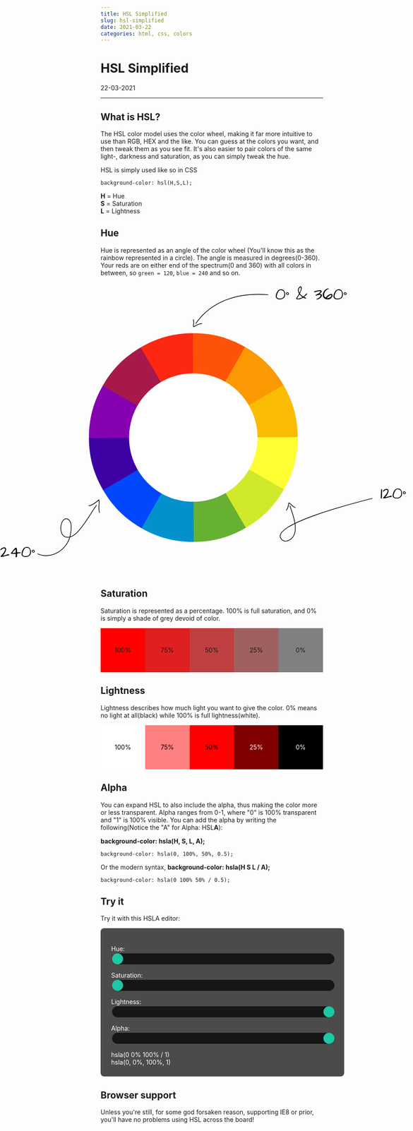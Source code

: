 ```yaml
---
title: HSL Simplified
slug: hsl-simplified
date: 2021-03-22
categories: html, css, colors
---
```


<style>
.hsl-container {
  width: 100%;
  padding: 1.5rem;
  background: rgba(0, 0, 0, 0.7);
  border-radius: 0.5rem;
  color: white;
  margin: 0 auto;
}
.hsl-container .hsl-slider {
  width: 100%;
  height: 25px;
  background: black;
  outline: none;
  opacity: 0.7;
  -webkit-appearance: none;
  transition: opacity 0.2s;
  border-radius: 1.5rem;
}
.hsl-container .hsl-slider::hover {
  opacity: 1;
}
.hsl-container .hsl-slider::-webkit-slider-thumb {
  -webkit-appearance: none;
  appearance: none;
  width: 25px;
  height: 25px;
  border-radius: 50%;
  background: #0affca;
  cursor: pointer;
}
.hsl-container .hsl-slider::-moz-range-thumb {
  width: 25px;
  height: 25px;
  border-radius: 50%;
  background: #0affca;
  cursor: pointer;
}
#color_circle {
  max-width: 96%;
  width: auto;
  height: auto;
  margin: 0 auto;
  background: none !important;
}
.full-width {
  left: 50%;
  margin-left: -50vw;
  margin-right: -50vw;
  max-width: 100vw;
  position: relative;
  right: 50%;
  width: 100vw;
}
.sat-example,
.light-example {
  display: flex;
}
.sat-example .box,
.light-example .box {
  display: grid;
  align-items: center;
  justify-content: center;
  width: 20%;
  height: 100px;
}
.sat-example .box.one {
  background-color: hsl(0, 100%, 50%);
}
.sat-example .box.two {
  background-color: hsl(0, 75%, 50%);
}
.sat-example .box.three {
  background-color: hsl(0, 50%, 50%);
}
.sat-example .box.four {
  background-color: hsl(0, 25%, 50%);
}
.sat-example .box.five {
  background-color: hsl(0, 0%, 50%);
}
.light-example .box.one {
  background-color: hsl(0, 100%, 100%);
  color: black;
}
.light-example .box.two {
  background-color: hsl(0, 100%, 75%);
  color: black;
}
.light-example .box.three {
  background-color: hsl(0, 100%, 50%);
  color: black;
}
.light-example .box.four {
  background-color: hsl(0, 100%, 25%);
  color: white;
}
.light-example .box.five {
  background-color: hsl(0, 100%, 0%);
  color: white;
}
body.darkmode #circle32 {
  fill: #19191a;
}
body.darkmode #color_circle path.text {
  fill: white !important;
  stroke: white !important;
}
body.darkmode #color_circle path.arrow {
  stroke: white !important;
}
</style>

# HSL Simplified
<p class='timestamp'><time datetime='22-03-2021'>22-03-2021</time></p>
<hr>

## What is HSL?
The HSL color model uses the color wheel, making it far more intuitive to use than RGB, HEX and the like. 
You can guess at the colors you want, and then tweak them as you see fit. 
It's also easier to pair colors of the same light-, darkness and saturation, as you can simply tweak the hue.

HSL is simply used like so in CSS
```
background-color: hsl(H,S,L);
```
**H** = Hue <br>
**S** = Saturation <br>
**L** = Lightness <br>

## Hue
Hue is represented as an angle of the color wheel (You'll know this as the rainbow represented in a circle).
The angle is measured in degrees(0-360). Your reds are on either end of the spectrum(0 and 360) with all colors in between, 
so `green = 120`, `blue = 240` and so on.

<div class="full-width">
<svg width="974" height="701" id="color_circle" viewBox="0 0 974 701" fill="none" xmlns="http://www.w3.org/2000/svg">
<g clip-path="url(#clip0)">
  <path d="M712.998 369.94C713.193 415.94 702.865 455.147 680.034 495.081L652.936 503.08L463 371L695.784 351.76L712.998 369.94Z" fill="#FEFE33"/>
  <path d="M587.081 153.966C627.015 176.797 655.806 205.344 678.975 245.083L673.242 269.294L463 371L563.101 160.048L587.081 153.966Z" fill="#FB9902"/>
  <path d="M678.975 245.083C702.143 284.823 712.803 323.941 712.998 369.94L463 371L678.975 245.083Z" fill="#FABC02"/>
  <path d="M337.083 155.025C376.823 131.857 415.941 121.197 461.94 121.002L482.925 143.058L463 371L329.78 180.851L337.083 155.025Z" fill="#FE2712"/>
  <path d="M461.94 121.002C507.94 120.807 547.147 131.135 587.081 153.966L463 371L461.94 121.002Z" fill="#FD5308"/>
  <path d="M213.002 372.06C212.807 326.06 223.135 286.853 245.966 246.919L277.597 235.946L463 371L235.692 393.238L213.002 372.06Z" fill="#8601AF"/>
  <path d="M245.966 246.919C268.797 206.985 297.344 178.194 337.083 155.025L463 371L245.966 246.919Z" fill="#A7194B"/>
  <path d="M338.919 588.034C298.985 565.203 270.194 536.656 247.025 496.917L256.221 470.189L463 371L366.819 583.207L338.919 588.034Z" fill="#0247FE"/>
  <path d="M247.025 496.917C223.857 457.177 213.197 418.059 213.002 372.06L463 371L247.025 496.917Z" fill="#3D01A4"/>
  <path d="M588.917 586.974C549.177 610.143 510.059 620.803 464.06 620.998L444.453 600.225L463 371L594.736 562.014L588.917 586.974Z" fill="#66B032"/>
  <path d="M464.06 620.998C418.06 621.193 378.853 610.865 338.919 588.034L463 371L464.06 620.998Z" fill="#0391CE"/>
  <path d="M680.034 495.081C657.203 535.015 628.656 563.806 588.917 586.974L463 371L680.034 495.081Z" fill="#D0EA2B"/>
</g>
<path d="M423.825 519.723C505.962 541.359 590.087 492.312 611.723 410.175C633.359 328.038 584.312 243.913 502.175 222.277C420.038 200.641 335.913 249.687 314.277 331.825C292.641 413.962 341.687 498.087 423.825 519.723Z" id="circle32" fill="white"/>
<path class="arrow" d="M694.712 534.984C700.91 555.184 713.317 583.542 704.219 604.511C700.149 613.892 683.911 625.91 673.943 614.369C642.448 577.906 873.733 521.508 890.998 516.894" stroke="black" stroke-width="1.5" stroke-miterlimit="10" stroke-linecap="round" stroke-linejoin="round"/>
<path class="arrow" d="M706.929 538.683C700.198 536.452 697.771 530.497 691.923 527.274C691.254 531.933 689.424 541.324 685.805 545.058" stroke="black" stroke-width="1.5" stroke-miterlimit="10" stroke-linecap="round" stroke-linejoin="round"/>
<path class="arrow" d="M468.926 97.809C506.234 44.2108 568.993 23.1277 642 28.9331M463 88.6748C465.831 94.4462 462.409 99.8923 463.763 105.746C468.252 103.132 477.648 98.1711 483.424 98.0519" stroke="black" stroke-width="1.5" stroke-miterlimit="10" stroke-linecap="round" stroke-linejoin="round"/>
<path class="arrow" d="M90.6859 649.552C119.823 663.453 161.252 642.473 168.562 603.81C170.478 593.667 173.357 573.746 164.076 567.441C143.716 553.614 134.245 617.489 167.447 609.092C181.178 605.617 192.361 590.217 201.151 578.055C211.589 563.62 220.561 547.762 231 533.329" stroke="black" stroke-width="1.5" stroke-miterlimit="10" stroke-linecap="round" stroke-linejoin="round"/>
<path class="arrow" d="M238.314 550.73C234.717 540.431 238.861 530.616 237.093 520.144C231.581 524.901 220.038 533.945 212.895 534.251" stroke="black" stroke-width="1.5" stroke-miterlimit="10" stroke-linecap="round" stroke-linejoin="round"/>
<path class="text" d="M663.531 38.2812C662.594 37.6823 661.852 36.9401 661.305 36.0547C660.758 35.1432 660.484 34.1667 660.484 33.125C660.484 32.0833 660.641 30.8464 660.953 29.4141C661.266 27.9818 661.656 26.6536 662.125 25.4297C662.62 24.2057 663.206 23.0208 663.883 21.875C664.586 20.7292 665.38 19.7135 666.266 18.8281C668.219 16.9271 670.432 15.9766 672.906 15.9766C676.24 15.9766 678.792 17.2005 680.562 19.6484C682.203 21.862 683.023 24.6094 683.023 27.8906C683.023 31.7708 681.786 34.7917 679.312 36.9531C676.891 39.0365 673.674 40.0781 669.664 40.0781C667.346 40.0781 665.302 39.4792 663.531 38.2812ZM662.789 32.8516C662.789 36.3672 665.289 38.125 670.289 38.125C673.883 38.125 676.578 37.2005 678.375 35.3516C680.198 33.5026 681.109 30.8724 681.109 27.4609C681.109 27.3568 681.109 27.2526 681.109 27.1484C681.109 24.1536 680.367 21.862 678.883 20.2734C677.398 18.6849 675.367 17.8906 672.789 17.8906C672.503 17.8906 672.242 17.8906 672.008 17.8906C671.799 17.8906 671.604 17.8906 671.422 17.8906C670.042 17.8906 668.674 18.8281 667.32 20.7031C666.044 22.4219 664.951 24.6224 664.039 27.3047C663.206 29.7526 662.789 31.6016 662.789 32.8516ZM686.695 28.8672C686.174 28.4766 685.797 28.0859 685.562 27.6953C685.328 27.3047 685.211 26.7578 685.211 26.0547C685.211 25.3516 685.367 24.7396 685.68 24.2188C686.227 23.3594 687.008 22.9297 688.023 22.9297C689.378 22.9297 690.458 23.4766 691.266 24.5703C691.63 25.0391 691.852 25.5729 691.93 26.1719C691.93 27.5 691.656 28.3854 691.109 28.8281C690.589 29.2448 689.781 29.4531 688.688 29.4531C687.906 29.4531 687.242 29.2578 686.695 28.8672ZM690.094 25.5469C689.495 24.9219 688.857 24.6094 688.18 24.6094C687.372 24.6094 686.891 25 686.734 25.7812C686.734 25.8594 686.734 26.0286 686.734 26.2891C686.734 26.5234 686.891 26.901 687.203 27.4219C687.672 27.8125 688.036 28.0208 688.297 28.0469C688.557 28.0729 688.792 28.0859 689 28.0859C689.234 28.0859 689.482 27.9818 689.742 27.7734C690.133 27.513 690.328 27.1745 690.328 26.7578C690.328 26.3151 690.25 25.9115 690.094 25.5469ZM733.336 37.0312C733.336 37.7604 732.763 38.125 731.617 38.125C730.862 38.125 729.885 37.7734 728.688 37.0703C728.245 36.8099 727.789 36.5755 727.32 36.3672C726.878 36.1328 726.383 36.0156 725.836 36.0156C725.029 36.4323 724.143 36.901 723.18 37.4219C719.846 39.1927 716.917 40.0781 714.391 40.0781L713.141 40C713.115 40 713.036 40 712.906 40C712.802 40 712.529 39.9479 712.086 39.8438C710.94 39.5573 710.081 39.1536 709.508 38.6328C709.326 38.4505 709.234 38.2812 709.234 38.125C709.234 37.9427 709.26 37.7995 709.312 37.6953L716.422 26.3672C715.276 24.388 714.56 22.9948 714.273 22.1875C713.857 20.9115 713.648 19.4141 713.648 17.6953C713.857 15.0391 714.742 12.8385 716.305 11.0938C717.529 9.76562 718.753 9.10156 719.977 9.10156C720.914 9.10156 721.63 9.55729 722.125 10.4688C722.464 11.0417 722.633 11.849 722.633 12.8906C722.633 15.9375 721.201 20.2083 718.336 25.7031C718.414 26.7448 719.638 28.2552 722.008 30.2344C723.154 31.1979 724.13 31.9141 724.938 32.3828C725.745 32.8516 726.253 33.0859 726.461 33.0859C727.945 32.2526 728.961 31.5625 729.508 31.0156C730.055 30.4688 730.458 30.026 730.719 29.6875C730.979 29.349 731.266 28.9844 731.578 28.5938C732.359 27.5781 733.297 26.5625 734.391 25.5469C734.651 25.5469 734.938 25.6771 735.25 25.9375C735.562 26.1719 735.706 26.3281 735.68 26.4062C735.654 26.4583 735.536 26.6797 735.328 27.0703C735.12 27.4609 734.742 27.9948 734.195 28.6719C732.789 30.3906 730.745 32.2266 728.062 34.1797C731.578 35.9245 733.336 36.875 733.336 37.0312ZM712.164 37.5781C712.164 38.0469 712.385 38.2812 712.828 38.2812C712.906 38.2812 713.245 38.2812 713.844 38.2812C714.469 38.2552 715.237 38.1771 716.148 38.0469C717.086 37.8906 717.984 37.6693 718.844 37.3828C720.328 36.888 722.099 36.0286 724.156 34.8047L717.672 28.3203C717.047 28.9453 716.318 29.8828 715.484 31.1328C713.271 34.362 712.164 36.5104 712.164 37.5781ZM717.047 23.7891C718.245 23.112 719.182 21.5625 719.859 19.1406C720.38 17.2917 720.641 15.4297 720.641 13.5547L720.68 12.5391C720.68 12.0703 720.562 11.7708 720.328 11.6406C720.12 11.5104 719.729 11.4453 719.156 11.4453C718.609 11.4453 718.089 11.6927 717.594 12.1875C717.099 12.6562 716.695 13.2422 716.383 13.9453C715.81 15.2214 715.523 16.7969 715.523 18.6719C715.523 20.5469 716.031 22.2526 717.047 23.7891ZM770.68 20.1953C770.68 21.7578 769.43 23.5938 766.93 25.7031C766.305 26.1979 765.771 26.6406 765.328 27.0312C768.531 27.0833 770.445 27.8385 771.07 29.2969C771.201 29.6354 771.266 29.987 771.266 30.3516C771.266 30.7161 771.161 31.2109 770.953 31.8359C770.771 32.4349 770.367 33.151 769.742 33.9844C769.117 34.8177 768.362 35.625 767.477 36.4062C765.628 38.0208 763.674 39.1406 761.617 39.7656C760.914 39.974 760.341 40.0781 759.898 40.0781C759.482 40.0781 759.143 40.0651 758.883 40.0391C758.622 40.0391 758.349 39.9609 758.062 39.8047C757.776 39.6484 757.633 39.388 757.633 39.0234C759.586 38.5286 761.305 37.8255 762.789 36.9141C764.273 36.0026 765.445 35.0521 766.305 34.0625C767.32 32.8385 767.828 31.8229 767.828 31.0156C767.828 30.2083 767.581 29.6615 767.086 29.375C766.591 29.0885 765.953 28.9453 765.172 28.9453C763.193 28.9453 760.497 29.7526 757.086 31.3672L755.719 29.6094C763.609 25.9635 767.555 23.3464 767.555 21.7578C767.555 21.0807 766.812 20.638 765.328 20.4297C763.792 20.4297 762.034 20.6901 760.055 21.2109C758.102 21.7318 756.591 22.1094 755.523 22.3438C754.456 22.5781 753.362 22.6953 752.242 22.6953C752.242 21.4714 752.542 20.7552 753.141 20.5469C754.234 20.2865 755.393 20 756.617 19.6875C760.628 18.6719 763.831 18.1641 766.227 18.1641C768.648 18.1641 770.133 18.8411 770.68 20.1953ZM773.062 28.9844C773.062 28.8542 773.062 28.5026 773.062 27.9297C773.062 27.3307 773.232 26.4714 773.57 25.3516C773.909 24.2318 774.378 23.138 774.977 22.0703C775.602 20.9766 776.318 19.9479 777.125 18.9844C777.958 18.0208 778.857 17.1615 779.82 16.4062C781.904 14.8177 783.987 14.0234 786.07 14.0234C786.435 14.0234 786.734 14.0885 786.969 14.2188C787.203 14.349 787.32 14.5573 787.32 14.8438C787.32 15.1042 787.32 15.2865 787.32 15.3906C784.195 15.9635 781.578 17.5781 779.469 20.2344C777.359 22.8646 776.305 25.7812 776.305 28.9844C776.305 30.026 776.552 31.1068 777.047 32.2266C777.568 33.3464 778.036 34.1797 778.453 34.7266C778.896 35.2474 779.378 35.5078 779.898 35.5078C780.315 35.1693 780.784 34.7266 781.305 34.1797C781.852 33.6328 782.451 33.0469 783.102 32.4219C783.779 31.7708 784.508 31.1328 785.289 30.5078C786.07 29.8568 786.891 29.2708 787.75 28.75C789.677 27.6042 791.617 27.0052 793.57 26.9531C794.456 26.9531 795.159 27.3438 795.68 28.125C796.174 28.8802 796.422 29.7135 796.422 30.625C796.031 33.776 794.547 36.224 791.969 37.9688C789.859 39.4271 787.438 40.1562 784.703 40.1562C783.01 40.1562 781.448 39.8698 780.016 39.2969C777.099 38.151 775.055 36.1979 773.883 33.4375C773.336 32.1354 773.062 30.651 773.062 28.9844ZM793.844 30.8984C793.844 30.013 793.427 29.5703 792.594 29.5703C791.76 29.5703 790.836 29.8828 789.82 30.5078C788.831 31.1328 787.854 31.862 786.891 32.6953C785.641 33.737 784.156 35.1823 782.438 37.0312C782.906 37.1094 783.414 37.1484 783.961 37.1484C784.534 37.1484 785.302 37.0833 786.266 36.9531C787.229 36.8229 788.297 36.4974 789.469 35.9766C790.641 35.4557 791.643 34.7786 792.477 33.9453C793.31 33.0859 793.766 32.0703 793.844 30.8984ZM801.812 38.2812C800.875 37.6823 800.133 36.9401 799.586 36.0547C799.039 35.1432 798.766 34.1667 798.766 33.125C798.766 32.0833 798.922 30.8464 799.234 29.4141C799.547 27.9818 799.938 26.6536 800.406 25.4297C800.901 24.2057 801.487 23.0208 802.164 21.875C802.867 20.7292 803.661 19.7135 804.547 18.8281C806.5 16.9271 808.714 15.9766 811.188 15.9766C814.521 15.9766 817.073 17.2005 818.844 19.6484C820.484 21.862 821.305 24.6094 821.305 27.8906C821.305 31.7708 820.068 34.7917 817.594 36.9531C815.172 39.0365 811.956 40.0781 807.945 40.0781C805.628 40.0781 803.583 39.4792 801.812 38.2812ZM801.07 32.8516C801.07 36.3672 803.57 38.125 808.57 38.125C812.164 38.125 814.859 37.2005 816.656 35.3516C818.479 33.5026 819.391 30.8724 819.391 27.4609C819.391 27.3568 819.391 27.2526 819.391 27.1484C819.391 24.1536 818.648 21.862 817.164 20.2734C815.68 18.6849 813.648 17.8906 811.07 17.8906C810.784 17.8906 810.523 17.8906 810.289 17.8906C810.081 17.8906 809.885 17.8906 809.703 17.8906C808.323 17.8906 806.956 18.8281 805.602 20.7031C804.326 22.4219 803.232 24.6224 802.32 27.3047C801.487 29.7526 801.07 31.6016 801.07 32.8516ZM824.977 28.8672C824.456 28.4766 824.078 28.0859 823.844 27.6953C823.609 27.3047 823.492 26.7578 823.492 26.0547C823.492 25.3516 823.648 24.7396 823.961 24.2188C824.508 23.3594 825.289 22.9297 826.305 22.9297C827.659 22.9297 828.74 23.4766 829.547 24.5703C829.911 25.0391 830.133 25.5729 830.211 26.1719C830.211 27.5 829.938 28.3854 829.391 28.8281C828.87 29.2448 828.062 29.4531 826.969 29.4531C826.188 29.4531 825.523 29.2578 824.977 28.8672ZM828.375 25.5469C827.776 24.9219 827.138 24.6094 826.461 24.6094C825.654 24.6094 825.172 25 825.016 25.7812C825.016 25.8594 825.016 26.0286 825.016 26.2891C825.016 26.5234 825.172 26.901 825.484 27.4219C825.953 27.8125 826.318 28.0208 826.578 28.0469C826.839 28.0729 827.073 28.0859 827.281 28.0859C827.516 28.0859 827.763 27.9818 828.023 27.7734C828.414 27.513 828.609 27.1745 828.609 26.7578C828.609 26.3151 828.531 25.9115 828.375 25.5469Z" fill="black"/>
<path class="text" d="M912.094 516.375C912.094 515.88 912.107 515.112 912.133 514.07C912.185 513.003 912.224 511.805 912.25 510.477C912.302 509.148 912.354 507.755 912.406 506.297C912.458 504.839 912.497 503.445 912.523 502.117C912.576 500.789 912.615 499.604 912.641 498.562C912.667 497.521 912.693 496.74 912.719 496.219C912.667 495.646 912.771 495.281 913.031 495.125C913.292 494.969 913.578 494.891 913.891 494.891C914.229 494.891 914.516 494.917 914.75 494.969C915.01 495.021 915.193 495.229 915.297 495.594L914.672 515.672C914.62 516.141 914.255 516.479 913.578 516.688C912.901 516.87 912.406 516.766 912.094 516.375ZM937.133 510.477C937.992 510.477 938.422 510.802 938.422 511.453C938.422 512.104 938.135 512.586 937.562 512.898C936.99 513.185 936.339 513.393 935.609 513.523C934.906 513.654 934.242 513.732 933.617 513.758C932.992 513.758 932.589 513.784 932.406 513.836C932.25 513.862 931.872 513.966 931.273 514.148C930.701 514.305 930.01 514.5 929.203 514.734C928.396 514.943 927.523 515.177 926.586 515.438C923.643 516.219 921.299 516.609 919.555 516.609C918.669 516.609 918.07 516.479 917.758 516.219C917.471 515.932 917.419 515.542 917.602 515.047C919.555 513.328 921.586 511.115 923.695 508.406C926.846 504.37 928.422 501.219 928.422 498.953C928.422 498.51 928.357 498.094 928.227 497.703C927.94 496.896 927.198 496.375 926 496.141C924.854 496.141 923.917 496.375 923.188 496.844C922.458 497.312 921.768 497.833 921.117 498.406C920.492 498.979 919.841 499.5 919.164 499.969C918.513 500.438 917.706 500.672 916.742 500.672C916.768 499.812 917.12 498.979 917.797 498.172C919.151 496.505 921.065 495.307 923.539 494.578C924.424 494.292 925.128 494.148 925.648 494.148C926.169 494.148 926.56 494.161 926.82 494.188C927.836 494.292 928.708 494.656 929.438 495.281C930.167 495.906 930.596 496.87 930.727 498.172C930.727 501.844 929.008 505.919 925.57 510.398C924.633 511.622 923.708 512.755 922.797 513.797C923.083 513.823 923.526 513.836 924.125 513.836C924.75 513.836 925.596 513.693 926.664 513.406C927.732 513.094 928.865 512.729 930.062 512.312C931.26 511.87 932.445 511.453 933.617 511.062C934.789 510.672 935.961 510.477 937.133 510.477ZM943.539 515.281C942.602 514.682 941.859 513.94 941.312 513.055C940.766 512.143 940.492 511.167 940.492 510.125C940.492 509.083 940.648 507.846 940.961 506.414C941.273 504.982 941.664 503.654 942.133 502.43C942.628 501.206 943.214 500.021 943.891 498.875C944.594 497.729 945.388 496.714 946.273 495.828C948.227 493.927 950.44 492.977 952.914 492.977C956.247 492.977 958.799 494.201 960.57 496.648C962.211 498.862 963.031 501.609 963.031 504.891C963.031 508.771 961.794 511.792 959.32 513.953C956.898 516.036 953.682 517.078 949.672 517.078C947.354 517.078 945.31 516.479 943.539 515.281ZM942.797 509.852C942.797 513.367 945.297 515.125 950.297 515.125C953.891 515.125 956.586 514.201 958.383 512.352C960.206 510.503 961.117 507.872 961.117 504.461C961.117 504.357 961.117 504.253 961.117 504.148C961.117 501.154 960.375 498.862 958.891 497.273C957.406 495.685 955.375 494.891 952.797 494.891C952.51 494.891 952.25 494.891 952.016 494.891C951.807 494.891 951.612 494.891 951.43 494.891C950.049 494.891 948.682 495.828 947.328 497.703C946.052 499.422 944.958 501.622 944.047 504.305C943.214 506.753 942.797 508.602 942.797 509.852ZM966.703 505.867C966.182 505.477 965.805 505.086 965.57 504.695C965.336 504.305 965.219 503.758 965.219 503.055C965.219 502.352 965.375 501.74 965.688 501.219C966.234 500.359 967.016 499.93 968.031 499.93C969.385 499.93 970.466 500.477 971.273 501.57C971.638 502.039 971.859 502.573 971.938 503.172C971.938 504.5 971.664 505.385 971.117 505.828C970.596 506.245 969.789 506.453 968.695 506.453C967.914 506.453 967.25 506.258 966.703 505.867ZM970.102 502.547C969.503 501.922 968.865 501.609 968.188 501.609C967.38 501.609 966.898 502 966.742 502.781C966.742 502.859 966.742 503.029 966.742 503.289C966.742 503.523 966.898 503.901 967.211 504.422C967.68 504.812 968.044 505.021 968.305 505.047C968.565 505.073 968.799 505.086 969.008 505.086C969.242 505.086 969.49 504.982 969.75 504.773C970.141 504.513 970.336 504.174 970.336 503.758C970.336 503.315 970.258 502.911 970.102 502.547Z" fill="black"/>
<path class="text" d="M21.0156 650.477C21.875 650.477 22.3047 650.802 22.3047 651.453C22.3047 652.104 22.0182 652.586 21.4453 652.898C20.8724 653.185 20.2214 653.393 19.4922 653.523C18.7891 653.654 18.125 653.732 17.5 653.758C16.875 653.758 16.4714 653.784 16.2891 653.836C16.1328 653.862 15.7552 653.966 15.1562 654.148C14.5833 654.305 13.8932 654.5 13.0859 654.734C12.2786 654.943 11.4062 655.177 10.4688 655.438C7.52604 656.219 5.18229 656.609 3.4375 656.609C2.55208 656.609 1.95312 656.479 1.64062 656.219C1.35417 655.932 1.30208 655.542 1.48438 655.047C3.4375 653.328 5.46875 651.115 7.57812 648.406C10.7292 644.37 12.3047 641.219 12.3047 638.953C12.3047 638.51 12.2396 638.094 12.1094 637.703C11.8229 636.896 11.0807 636.375 9.88281 636.141C8.73698 636.141 7.79948 636.375 7.07031 636.844C6.34115 637.312 5.65104 637.833 5 638.406C4.375 638.979 3.72396 639.5 3.04688 639.969C2.39583 640.438 1.58854 640.672 0.625 640.672C0.651042 639.812 1.0026 638.979 1.67969 638.172C3.03385 636.505 4.94792 635.307 7.42188 634.578C8.30729 634.292 9.01042 634.148 9.53125 634.148C10.0521 634.148 10.4427 634.161 10.7031 634.188C11.7188 634.292 12.5911 634.656 13.3203 635.281C14.0495 635.906 14.4792 636.87 14.6094 638.172C14.6094 641.844 12.8906 645.919 9.45312 650.398C8.51562 651.622 7.59115 652.755 6.67969 653.797C6.96615 653.823 7.40885 653.836 8.00781 653.836C8.63281 653.836 9.47917 653.693 10.5469 653.406C11.6146 653.094 12.7474 652.729 13.9453 652.312C15.1432 651.87 16.3281 651.453 17.5 651.062C18.6719 650.672 19.8438 650.477 21.0156 650.477ZM38.3984 657.586C37.8516 657.586 37.5391 657.43 37.4609 657.117L37.6172 649.383H34.7656L30.0781 649.344H27.2656C26.9271 649.344 26.5885 649.292 26.25 649.188C25.9115 649.083 25.7422 648.81 25.7422 648.367C27.1224 646.596 28.4635 644.812 29.7656 643.016C33.9062 637.365 36.7448 634.539 38.2812 634.539C40 634.539 40.8594 637.56 40.8594 643.602C40.8594 644.383 40.8464 645.216 40.8203 646.102L49.4531 645.984C49.4531 646.661 49.362 647.156 49.1797 647.469C49.0234 647.781 48.8802 647.951 48.75 647.977L41.5234 648.562C41.1589 649.578 40.9375 650.724 40.8594 652C40.7292 654.083 40.6641 655.828 40.6641 657.234L38.3984 657.586ZM37.6172 638.172C37.0443 638.953 36.3411 639.721 35.5078 640.477C34.7005 641.206 33.9062 641.948 33.125 642.703C32.3438 643.432 31.6406 644.174 31.0156 644.93C30.3906 645.685 30 646.466 29.8438 647.273C30.026 647.273 30.4297 647.273 31.0547 647.273C31.6797 647.273 32.5781 647.208 33.75 647.078C34.9219 646.922 36.2109 646.766 37.6172 646.609V638.172ZM54.6484 655.281C53.7109 654.682 52.9688 653.94 52.4219 653.055C51.875 652.143 51.6016 651.167 51.6016 650.125C51.6016 649.083 51.7578 647.846 52.0703 646.414C52.3828 644.982 52.7734 643.654 53.2422 642.43C53.737 641.206 54.3229 640.021 55 638.875C55.7031 637.729 56.4974 636.714 57.3828 635.828C59.3359 633.927 61.5495 632.977 64.0234 632.977C67.3568 632.977 69.9089 634.201 71.6797 636.648C73.3203 638.862 74.1406 641.609 74.1406 644.891C74.1406 648.771 72.9036 651.792 70.4297 653.953C68.0078 656.036 64.7917 657.078 60.7812 657.078C58.4635 657.078 56.4193 656.479 54.6484 655.281ZM53.9062 649.852C53.9062 653.367 56.4062 655.125 61.4062 655.125C65 655.125 67.6953 654.201 69.4922 652.352C71.3151 650.503 72.2266 647.872 72.2266 644.461C72.2266 644.357 72.2266 644.253 72.2266 644.148C72.2266 641.154 71.4844 638.862 70 637.273C68.5156 635.685 66.4844 634.891 63.9062 634.891C63.6198 634.891 63.3594 634.891 63.125 634.891C62.9167 634.891 62.7214 634.891 62.5391 634.891C61.1589 634.891 59.7917 635.828 58.4375 637.703C57.1615 639.422 56.0677 641.622 55.1562 644.305C54.3229 646.753 53.9062 648.602 53.9062 649.852ZM77.8125 645.867C77.2917 645.477 76.9141 645.086 76.6797 644.695C76.4453 644.305 76.3281 643.758 76.3281 643.055C76.3281 642.352 76.4844 641.74 76.7969 641.219C77.3438 640.359 78.125 639.93 79.1406 639.93C80.4948 639.93 81.5755 640.477 82.3828 641.57C82.7474 642.039 82.9688 642.573 83.0469 643.172C83.0469 644.5 82.7734 645.385 82.2266 645.828C81.7057 646.245 80.8984 646.453 79.8047 646.453C79.0234 646.453 78.3594 646.258 77.8125 645.867ZM81.2109 642.547C80.612 641.922 79.974 641.609 79.2969 641.609C78.4896 641.609 78.0078 642 77.8516 642.781C77.8516 642.859 77.8516 643.029 77.8516 643.289C77.8516 643.523 78.0078 643.901 78.3203 644.422C78.7891 644.812 79.1536 645.021 79.4141 645.047C79.6745 645.073 79.9089 645.086 80.1172 645.086C80.3516 645.086 80.599 644.982 80.8594 644.773C81.25 644.513 81.4453 644.174 81.4453 643.758C81.4453 643.315 81.3672 642.911 81.2109 642.547Z" fill="black"/>
<defs>
<clipPath id="clip0">
<rect width="540" height="540" fill="white" transform="translate(270.681 41.1311) rotate(14.7571)"/>
</clipPath>
</defs>
</svg>
</div>

## Saturation
Saturation is represented as a percentage. 100% is full saturation, and 0% is simply a shade of grey devoid of color.

<div class="sat-example">
  <div class="box one">100%</div>
  <div class="box two">75%</div>
  <div class="box three">50%</div>
  <div class="box four">25%</div>
  <div class="box five">0%</div>
</div>


## Lightness
Lightness describes how much light you want to give the color. 0% means no light at all(black) while 100% is full lightness(white).

<div class="light-example">
<div class="box one">100%</div>
<div class="box two">75%</div>
<div class="box three">50%</div>
<div class="box four">25%</div>
<div class="box five">0%</div>
</div>

## Alpha
You can expand HSL to also include the alpha, thus making the color more or less transparent. 
Alpha ranges from 0-1, where "0" is 100% transparent and "1" is 100% visible.
You can add the alpha by writing the following(Notice the "A" for Alpha: HSL**A**):

**background-color: hsla(H, S, L, A);**
```
background-color: hsla(0, 100%, 50%, 0.5);
```

Or the modern syntax, **background-color: hsla(H S L / A);**
```
background-color: hsla(0 100% 50% / 0.5);
```

## Try it
Try it with this HSLA editor:

<div class="hsl-container">
  <p>Hue: <input type="range" min="0" max="360" value="0" class="hsl-slider" id="hue" oninput="updateHSLA()"><br></p>
  <p>Saturation: <input type="range" min="0" max="100" value="0" class="hsl-slider" id="saturation" oninput="updateHSLA()"><br></p>
  <p>Lightness: <input type="range" min="0" max="100" value="100" class="hsl-slider" id="lightness" oninput="updateHSLA()"><br></p>
  <p>Alpha: <input type="range" min="0" max="1" value="1" step="0.01"class="hsl-slider" id="alpha" oninput="updateHSLA()"><br></p>
  <div class="output" id="output">
    hsla(0 0% 100% / 1)<br>
    hsla(0, 0%, 100%, 1)
  </div>
</div>

## Browser support
Unless you're still, for some god forsaken reason, supporting IE8 or prior, you'll have no problems using HSL across the board!

<script>
function updateHSLA() {
  const output = document.getElementById('output');
  const hue = document.getElementById('hue').value;
  const saturation = document.getElementById('saturation').value;
  const lightness = document.getElementById('lightness').value;
  const alpha = document.getElementById('alpha').value;
  const exampleCircle = document.getElementById('circle32');
  document.body.style.background = "hsla("+hue+" "+saturation+"% "+lightness+"% / "+alpha+")";
  exampleCircle.style.fill = "hsla("+hue+" "+saturation+"% "+lightness+"% / "+alpha+")";
  output.innerHTML = "hsla("+hue+" "+saturation+"% "+lightness+"% / "+alpha+")<br>hsla("+hue+", "+saturation+"%, "+lightness+"%, "+alpha+")<br>";
}
</script>


